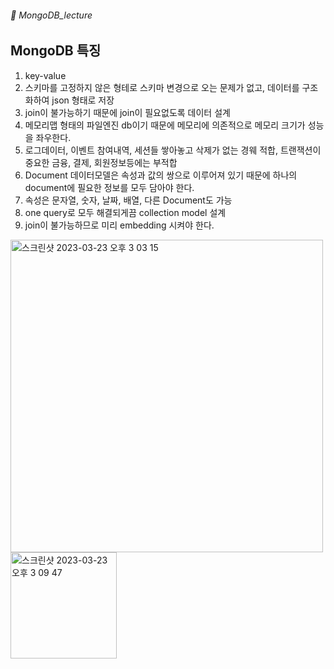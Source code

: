 ###### :cactus:  MongoDB_lecture

## MongoDB 특징
1. key-value
2. 스키마를 고정하지 않은 형테로 스키마 변경으로 오는 문제가 없고, 데이터를 구조화하여 json 형태로 저장
3. join이 불가능하기 때문에 join이 필요없도록 데이터 설계
4. 메모리맵 형태의 파일엔진 db이기 때문에 메모리에 의존적으로 메모리 크기가 성능을 좌우한다.
5. 로그데이터, 이벤트 참여내역, 세션들 쌓아놓고 삭제가 없는 경웨 적합, 트랜잭션이 중요한 금융, 결제, 회원정보등에는 부적합
6. Document 데이터모델은 속성과 값의 쌍으로 이루어져 있기 때문에 하나의 document에 필요한 정보를 모두 담아야 한다. 
7. 속성은 문자열, 숫자, 날짜, 배열, 다른 Document도 가능
8. one query로 모두 해결되게끔 collection model 설계
9. join이 불가능하므로 미리 embedding 시켜야 한다.   



<img width="500" alt="스크린샷 2023-03-23 오후 3 03 15" src="https://user-images.githubusercontent.com/48478079/227118618-f2e757fc-383c-4803-9361-cb59d96358e6.png">    
<img width="170" alt="스크린샷 2023-03-23 오후 3 09 47" src="https://user-images.githubusercontent.com/48478079/227118669-731a6fe9-5360-4ddf-8cfb-54507a279c02.png">
